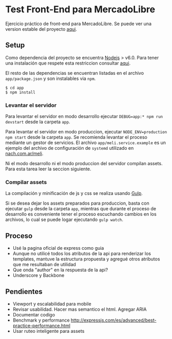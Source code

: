 # Test Front-End para MercadoLibre

Ejercicio práctico de front-end para MercadoLibre. Se puede ver una version estable del proyecto [aqui](https://nach.com.ar/meli).

## Setup

Como dependencia del proyecto se encuentra [Nodejs](https://nodejs.org/es/) > v6.0. Para tener una instalación que
respete esta restriccion consultar [aqui](https://nodejs.org/es/download/package-manager/). 

El resto de las dependencias se encuentran listadas en el archivo `app/package.json` y son instalables via `npm`. 

```
$ cd app
$ npm install 

```

### Levantar el servidor

Para levantar el servidor en modo desarrollo ejecutar `DEBUG=app:* npm run devstart` desde la carpeta `app`. 

Para levantar el servidor en modo produccion, ejecutar `NODE_ENV=production npm start` desde la carpeta `app`. 
Se recomienda levantar el proceso mediante un gestor de servicios. El archivo `app/meli.service.example` es un ejemplo
del archivo de configuración de `systemd` utilizado en [nach.com.ar/meli](https://nach.com.ar/meli).

Ni el modo desarrollo ni el modo produccion del servidor compilan assets. Para esta tarea leer la seccion siguiente.

### Compilar assets

La compilación y minificación de js y css se realiza usando [Gulp](https://gulpjs.com/). 

Si se desea dejar los assets preparados para produccion, basta con ejecutar `gulp` desde la carpeta `app`, mientras que
durante el proceso de desarrollo es conveniente tener el proceso escuchando cambios en los archivos, lo cual se puede
logar ejecutando `gulp watch`.


## Proceso

- Usé la pagina oficial de express como guia
- Aunque no utilicé todos los atributos de la api para renderizar los templates, mantuve la estructura propuesta y
agregué otros atributos que me resultaban de utilidad
- Que onda "author" en la respuesta de la api?
- Underscore y Backbone

## Pendientes
- Viewport y escalabilidad para mobile
- Revisar usabilidad. Hacer mas semantico el html. Agregar ARIA
- Documentar codigo
- Benchmark y performance http://expressjs.com/es/advanced/best-practice-performance.html
- Usar ruteo inteligente para assets